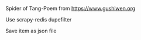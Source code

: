 Spider of Tang-Poem from https://www.gushiwen.org

   Use scrapy-redis dupefilter

   Save item as json file
